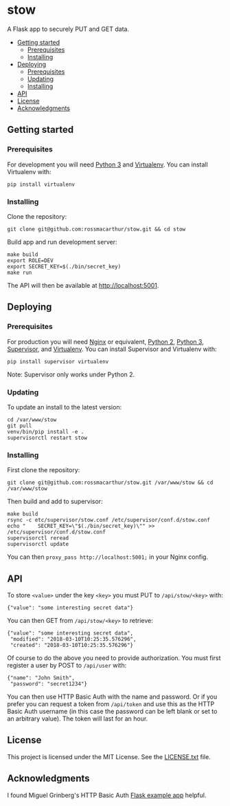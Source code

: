# stow

A Flask app to securely PUT and GET data.

- [Getting started](#getting-started)
  - [Prerequisites](#prerequisites)
  - [Installing](#installing)
- [Deploying](#deploying)
  - [Prerequisites](#prerequisites-1)
  - [Updating](#updating)
  - [Installing](#installing-1)
- [API](#api)
- [License](#License)
- [Acknowledgments](#acknowledgments)

## Getting started

### Prerequisites

For development you will need [Python 3](https://www.python.org/downloads/) and [Virtualenv](https://pypi.python.org/pypi/virtualenv). You can install Virtualenv with:
```
pip install virtualenv
```

### Installing

Clone the repository:
```
git clone git@github.com:rossmacarthur/stow.git && cd stow
```

Build app and run development server:
```
make build
export ROLE=DEV
export SECRET_KEY=$(./bin/secret_key)
make run
```

The API will then be available at [http://localhost:5001](http://localhost:5001).

## Deploying

### Prerequisites

For production you will need [Nginx](https://www.nginx.com/) or equivalent, [Python 2](https://www.python.org/downloads/), [Python 3](https://www.python.org/downloads/), [Supervisor](https://pypi.python.org/pypi/supervisor), and [Virtualenv](https://pypi.python.org/pypi/virtualenv). You can install Supervisor and Virtualenv with:
```
pip install supervisor virtualenv
```

Note: Supervisor only works under Python 2.

### Updating

To update an install to the latest version:
```
cd /var/www/stow
git pull
venv/bin/pip install -e .
supervisorctl restart stow
```

### Installing

First clone the repository:
```
git clone git@github.com:rossmacarthur/stow.git /var/www/stow && cd /var/www/stow
```

Then build and add to supervisor:
```
make build
rsync -c etc/supervisor/stow.conf /etc/supervisor/conf.d/stow.conf
echo "    SECRET_KEY=\"$(./bin/secret_key)\"" >> /etc/supervisor/conf.d/stow.conf
supervisorctl reread
supervisorctl update
```

You can then `proxy_pass http://localhost:5001;` in your Nginx config.

## API

To store `<value>` under the key `<key>` you must PUT to `/api/stow/<key>` with:
```
{"value": "some interesting secret data"}
```

You can then GET from `/api/stow/<key>` to retrieve:
```
{"value": "some interesting secret data",
 "modified": "2018-03-10T10:25:35.576296",
 "created": "2018-03-10T10:25:35.576296"}
```

Of course to do the above you need to provide authorization. You must first register a user by POST to `/api/user` with:
```
{"name": "John Smith",
 "password": "secret1234"}
```

You can then use HTTP Basic Auth with the name and password. Or if you prefer you can request a token from `/api/token` and use this as the HTTP Basic Auth username (in this case the password can be left blank or set to an arbitrary value). The token will last for an hour.

## License

This project is licensed under the MIT License. See the [LICENSE.txt](LICENSE.txt) file.

## Acknowledgments

I found Miguel Grinberg's HTTP Basic Auth [Flask example app](https://github.com/miguelgrinberg/REST-auth) helpful.
